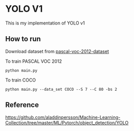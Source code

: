 # YOLO V1
This is my implementation of YOLO v1

## How to run
Download dataset from [pascal-voc-2012-dataset](https://www.kaggle.com/datasets/gopalbhattrai/pascal-voc-2012-dataset)

To train PASCAL VOC 2012
```
python main.py 
```

To train COCO
```
python main.py --data_set COCO --S 7 --C 80 -bs 2
```

## Reference
https://github.com/aladdinpersson/Machine-Learning-Collection/tree/master/ML/Pytorch/object_detection/YOLO
